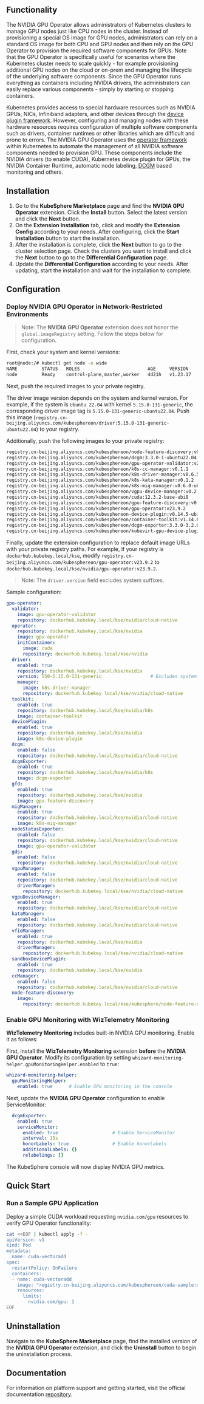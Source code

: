 ## Functionality

The NVIDIA GPU Operator allows administrators of Kubernetes clusters to manage GPU nodes just like CPU nodes in the cluster. Instead of provisioning a special OS image for GPU nodes, administrators can rely on a standard OS image for both CPU and GPU nodes and then rely on the GPU Operator to provision the required software components for GPUs. Note that the GPU Operator is specifically useful for scenarios where the Kubernetes cluster needs to scale quickly - for example provisioning additional GPU nodes on the cloud or on-prem and managing the lifecycle of the underlying software components. Since the GPU Operator runs everything as containers including NVIDIA drivers, the administrators can easily replace various components - simply by starting or stopping containers.

Kubernetes provides access to special hardware resources such as NVIDIA GPUs, NICs, Infiniband adapters, and other devices through the [device plugin framework](https://kubernetes.io/docs/concepts/extend-kubernetes/compute-storage-net/device-plugins/). However, configuring and managing nodes with these hardware resources requires configuration of multiple software components such as drivers, container runtimes or other libraries which  are difficult and prone to errors.
The NVIDIA GPU Operator uses the [operator framework](https://cloud.redhat.com/blog/introducing-the-operator-framework) within Kubernetes to automate the management of all NVIDIA software components needed to provision GPU. These components include the NVIDIA drivers (to enable CUDA), Kubernetes device plugin for GPUs, the NVIDIA Container Runtime, automatic node labeling, [DCGM](https://developer.nvidia.com/dcgm) based monitoring and others.


## Installation

1. Go to the **KubeSphere Marketplace** page and find the **NVIDIA GPU Operator** extension. Click the **Install** button. Select the latest version and click the **Next** button.
2. On the **Extension Installation** tab, click and modify the **Extension Config** according to your needs. After configuring, click the **Start Installation** button to start the installation.
3. After the installation is complete, click the **Next** button to go to the cluster selection page. Check the clusters you want to install and click the **Next** button to go to the **Differential Configuration** page.
4. Update the **Differential Configuration** according to your needs. After updating, start the installation and wait for the installation to complete.

## Configuration

### Deploy **NVIDIA GPU Operator** in Network-Restricted Environments

> Note: The **NVIDIA GPU Operator** extension does not honor the `global.imageRegistry` setting. Follow the steps below for configuration.

First, check your system and kernel versions:

```sh
root@node:/# kubectl get node -o wide
NAME         STATUS   ROLES                         AGE     VERSION    INTERNAL-IP   EXTERNAL-IP   OS-IMAGE             KERNEL-VERSION       CONTAINER-RUNTIME
node         Ready    control-plane,master,worker   4d21h   v1.23.17   172.28.0.2    <none>        Ubuntu 22.04.5 LTS   5.15.0-131-generic   docker://24.0.9
```

Next, push the required images to your private registry. 

The driver image version depends on the system and kernel version. For example, if the system is `Ubuntu 22.04` with kernel `5.15.0-131-generic`, the corresponding driver image tag is `5.15.0-131-generic-ubuntu22.04`. Push this image (`registry.cn-beijing.aliyuncs.com/kubesphereon/driver:5.15.0-131-generic-ubuntu22.04`) to your registry.

Additionally, push the following images to your private registry:

```txt
registry.cn-beijing.aliyuncs.com/kubesphereon/node-feature-discovery:v0.14.2
registry.cn-beijing.aliyuncs.com/kubesphereon/dcgm:3.3.0-1-ubuntu22.04
registry.cn-beijing.aliyuncs.com/kubesphereon/gpu-operator-validator:v23.9.2
registry.cn-beijing.aliyuncs.com/kubesphereon/k8s-cc-manager:v0.1.1
registry.cn-beijing.aliyuncs.com/kubesphereon/k8s-driver-manager:v0.6.5
registry.cn-beijing.aliyuncs.com/kubesphereon/k8s-kata-manager:v0.1.2
registry.cn-beijing.aliyuncs.com/kubesphereon/k8s-mig-manager:v0.6.0-ubuntu20.04
registry.cn-beijing.aliyuncs.com/kubesphereon/vgpu-device-manager:v0.2.4
registry.cn-beijing.aliyuncs.com/kubesphereon/cuda:12.3.2-base-ubi8
registry.cn-beijing.aliyuncs.com/kubesphereon/gpu-feature-discovery:v0.8.2-ubi8
registry.cn-beijing.aliyuncs.com/kubesphereon/gpu-operator:v23.9.2
registry.cn-beijing.aliyuncs.com/kubesphereon-device-plugin:v0.14.5-ubi8
registry.cn-beijing.aliyuncs.com/kubesphereon/container-toolkit:v1.14.6-ubuntu20.04
registry.cn-beijing.aliyuncs.com/kubesphereon/dcgm-exporter:3.3.0-3.2.0-ubuntu22.04
registry.cn-beijing.aliyuncs.com/kubesphereon/kubevirt-gpu-device-plugin:v1.2.4
```

Finally, update the extension configuration to replace default image URLs with your private registry paths. For example, if your registry is `dockerhub.kubekey.local/kse`, modify `registry.cn-beijing.aliyuncs.com/kubesphereon/gpu-operator:v23.9.2` to `dockerhub.kubekey.local/kse/nvidia/gpu-operator:v23.9.2`.

> Note: The `driver.version` field excludes system suffixes.

Sample configuration:

```yaml
gpu-operator:
  validator:
    image: gpu-operator-validator
    repository: dockerhub.kubekey.local/kse/nvidia/cloud-native
  operator:
    repository: dockerhub.kubekey.local/kse/nvidia
    image: gpu-operator
    initContainer:
      image: cuda
      repository: dockerhub.kubekey.local/kse/nvidia
  driver:
    enabled: true
    repository: dockerhub.kubekey.local/kse/nvidia
    version: 550-5.15.0-131-generic                  # Excludes system suffix
    manager:
      image: k8s-driver-manager
      repository: dockerhub.kubekey.local/kse/nvidia/cloud-native
  toolkit:
    enabled: true
    repository: dockerhub.kubekey.local/kse/nvidia/k8s
    image: container-toolkit
  devicePlugin:
    enabled: true
    repository: dockerhub.kubekey.local/kse/nvidia
    image: k8s-device-plugin
  dcgm:
    enabled: false
    repository: dockerhub.kubekey.local/kse/nvidia/cloud-native
  dcgmExporter:
    enabled: true
    repository: dockerhub.kubekey.local/kse/nvidia/k8s
    image: dcgm-exporter
  gfd:
    enabled: true
    repository: dockerhub.kubekey.local/kse/nvidia
    image: gpu-feature-discovery
  migManager:
    enabled: true
    repository: dockerhub.kubekey.local/kse/nvidia/cloud-native
    image: k8s-mig-manager
  nodeStatusExporter:
    enabled: false
    repository: dockerhub.kubekey.local/kse/nvidia/cloud-native
    image: gpu-operator-validator
  gds:
    enabled: false
    repository: dockerhub.kubekey.local/kse/nvidia/cloud-native
  vgpuManager:
    enabled: false
    repository: dockerhub.kubekey.local/kse/nvidia/cloud-native
    driverManager:
      repository: dockerhub.kubekey.local/kse/nvidia/cloud-native
  vgpuDeviceManager:
    enabled: true
    repository: dockerhub.kubekey.local/kse/nvidia/cloud-native
  kataManager:
    enabled: false
    repository: dockerhub.kubekey.local/kse/nvidia/cloud-native
  vfioManager:
    enabled: true
    repository: dockerhub.kubekey.local/kse/nvidia
    driverManager:
      repository: dockerhub.kubekey.local/kse/nvidia/cloud-native
  sandboxDevicePlugin:
    enabled: true
    repository: dockerhub.kubekey.local/kse/nvidia
  ccManager:
    enabled: false
    repository: dockerhub.kubekey.local/kse/nvidia/cloud-native
  node-feature-discovery:
    image:
      repository: dockerhub.kubekey.local/kse/kubesphere/node-feature-discovery
```

### Enable GPU Monitoring with **WizTelemetry Monitoring**

**WizTelemetry Monitoring** includes built-in NVIDIA GPU monitoring. Enable it as follows:

First, install the **WizTelemetry Monitoring** extension **before** the **NVIDIA GPU Operator**. Modify its configuration by setting `whizard-monitoring-helper.gpuMonitoringHelper.enabled` to `true`:

```yaml
whizard-monitoring-helper:
  gpuMonitoringHelper:
    enabled: true      # Enable GPU monitoring in the console
```

Next, update the **NVIDIA GPU Operator** configuration to enable ServiceMonitor:

```yaml
  dcgmExporter:
    enabled: true
    serviceMonitor:
      enabled: true                    # Enable ServiceMonitor
      interval: 15s
      honorLabels: true                # Enable honorLabels
      additionalLabels: {}
      relabelings: []
```

The KubeSphere console will now display NVIDIA GPU metrics.

## Quick Start

### Run a Sample GPU Application

Deploy a simple CUDA workload requesting `nvidia.com/gpu` resources to verify GPU Operator functionality:

```sh
cat <<EOF | kubectl apply -f -
apiVersion: v1
kind: Pod
metadata:
  name: cuda-vectoradd
spec:
  restartPolicy: OnFailure
  containers:
  - name: cuda-vectoradd
    image: "registry.cn-beijing.aliyuncs.com/kubesphereon/cuda-sample:vectoradd-cuda11.7.1-ubuntu20.04"
    resources:
      limits:
        nvidia.com/gpu: 1
EOF
```

## Uninstallation

Navigate to the **KubeSphere Marketplace** page, find the installed version of the **NVIDIA GPU Operator** extension, and click the **Uninstall** button to begin the uninstallation process.


## Documentation

For information on platform support and getting started, visit the official documentation [repository](https://docs.nvidia.com/datacenter/cloud-native/gpu-operator/overview.html).
